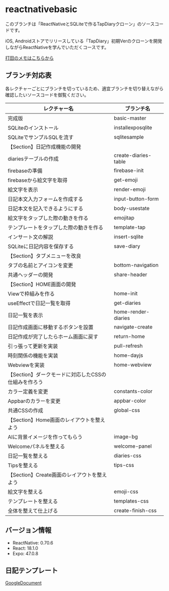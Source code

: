 # reactnativebasic
このブランチは「ReactNativeとSQLiteで作るTapDiaryクローン」のソースコードです。

iOS, Androidストアでリリースしている「TapDiary」初期Verのクローンを開発しながらReactNativeを学んでいただくコースです。

[打田のメモはこちらから](https://uchidalink.notion.site/ReactNativeBasic-70c5065ebc2d4237980fe568fc792065)

## ブランチ対応表
各レクチャーごとにブランチを切っているため、適宜ブランチを切り替えながら確認したいソースコードを御覧ください。

| レクチャー名        |  ブランチ名  |
|--------------|-----------|
| 完成版 | basic-master |
| SQLiteのインストール | installexposqlite  |
| SQLiteでサンプルSQLを流す | sqlitesample  |
| 【Section】日記作成機能の開発 |  |
| diariesテーブルの作成 | create-diaries-table |
| firebaseの準備 | firebase-init |
| firebaseから絵文字を取得 | get-emoji |
| 絵文字を表示 | render-emoji |
| 日記本文入力フォームを作成する | input-button-form |
| 日記本文を記入できるようにする | body-usestate |
| 絵文字をタップした際の動きを作る | emojitap |
| テンプレートをタップした際の動きを作る | template-tap |
| インサート文の解説 | insert-sqlite |
| SQLiteに日記内容を保存する | save-diary |
| 【Section】タブメニューを改良 |  |
| タブの名前とアイコンを変更 | bottom-navigation |
| 共通ヘッダーの開発 | share-header |
| 【Section】HOME画面の開発 |  |
| Viewで枠組みを作る | home-init |
| useEffectで日記一覧を取得 | get-diaries |
| 日記一覧を表示 | home-render-diaries |
| 日記作成画面に移動するボタンを設置 | navigate-create |
| 日記作成が完了したらホーム画面に戻す | return-home |
| 引っ張って更新を実装 | pull-refresh |
| 時刻関係の機能を実装 | home-dayjs |
| Webviewを実装 | home-webview |
| 【Section】ダークモードに対応したCSSの仕組みを作ろう |  |
| カラー定義を変更 | constants-color |
| Appbarのカラーを変更 | appbar-color |
| 共通CSSの作成 | global-css |
| 【Section】Home画面のレイアウトを整えよう |  |
| AIに背景イメージを作ってもらう | image-bg |
| Welcomeパネルを整える | welcome-panel |
| 日記一覧を整える | diaries-css |
| Tipsを整える | tips-css |
| 【Section】Create画面のレイアウトを整えよう |  |
| 絵文字を整える | emoji-css |
| テンプレートを整える | templates-css |
| 全体を整えて仕上げる | create-finish-css |


## バージョン情報
- ReactNative: 0.70.6
- React: 18.1.0
- Expo: 47.0.8

## 日記テンプレート
[GoogleDocument](https://docs.google.com/document/d/1MUIIvxelnd1Tjt65r8Qfi1Ap2HReMlvnbpTkYzlRWYw/edit?usp=sharing)